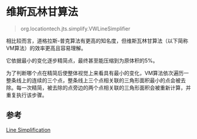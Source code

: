 # 维斯瓦林甘算法

> org.locationtech.jts.simplify.VWLineSimplifier

相比较而言，道格拉斯-普克算法有更高的知名度，但维斯瓦林甘算法（以下简称VM算法）的效率更高且容易理解。

它依据最小的变化逐步精简点，最终甚至能压缩到为原体积的5%。

为了判断哪个点在精简后使整体视觉上来看具有最小的变化，VM算法依次遍历一整条线上的连续的三个点，整条线上三个点相关联的三角形面积最小的点会被去除。每一次精简，被去除的点旁边的两个点相关联的三角形面积会被重新计算，并重复执行该步骤。

## 参考

[Line Simplification](https://bost.ocks.org/mike/simplify/)

